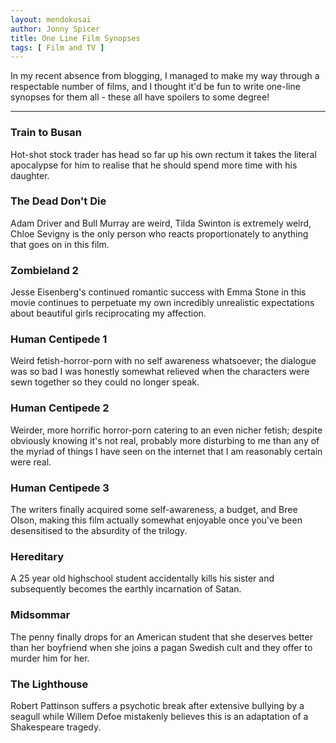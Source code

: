 ```yaml
---
layout: mendokusai
author: Jonny Spicer
title: One Line Film Synopses
tags: [ Film and TV ]
---
```

In my recent absence from blogging, I managed to make my way through a respectable number of films, and I thought it'd be fun to
write one-line synopses for them all - these all have spoilers to some degree!

---

### Train to Busan
Hot-shot stock trader has head so far up his own rectum it takes the literal apocalypse for him to realise that he should spend more
time with his daughter.

### The Dead Don't Die
Adam Driver and Bull Murray are weird, Tilda Swinton is extremely weird, Chloe Sevigny is the only person who reacts proportionately
to anything that goes on in this film.

### Zombieland 2
Jesse Eisenberg's continued romantic success with Emma Stone in this movie continues to perpetuate my own incredibly unrealistic
expectations about beautiful girls reciprocating my affection.

### Human Centipede 1
Weird fetish-horror-porn with no self awareness whatsoever; the dialogue was so bad I was honestly somewhat relieved when the
characters were sewn together so they could no longer speak.

### Human Centipede 2
Weirder, more horrific horror-porn catering to an even nicher fetish; despite obviously knowing it's not real, probably more
disturbing to me than any of the myriad of things I have seen on the internet that I am reasonably certain were real.

### Human Centipede 3
The writers finally acquired some self-awareness, a budget, and Bree Olson, making this film actually somewhat enjoyable once
you've been desensitised to the absurdity of the trilogy.

### Hereditary
A 25 year old highschool student accidentally kills his sister and subsequently becomes the earthly incarnation of Satan.

### Midsommar
The penny finally drops for an American student that she deserves better than her boyfriend when she joins a pagan Swedish cult and they offer to murder him for her.

### The Lighthouse
Robert Pattinson suffers a psychotic break after extensive bullying by a seagull while Willem Defoe mistakenly believes this is an
adaptation of a Shakespeare tragedy.